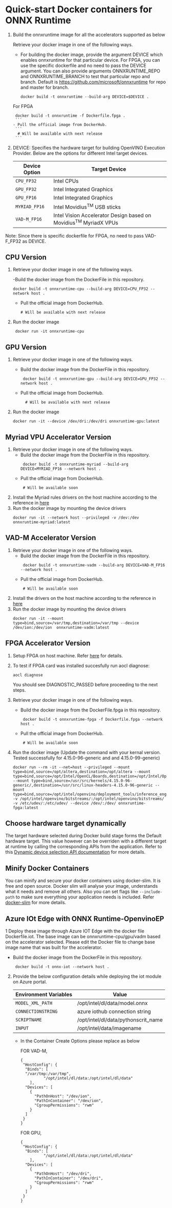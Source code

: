 # Quick-start Docker containers for ONNX Runtime
1. Build the onnxruntime image for all the accelerators supported as below 

   Retrieve your docker image in one of the following ways.

    -  For building the docker image, provide the argument DEVICE which enables onnxruntime for that particular device. For FPGA, you can use the specific dockerfile and no need to pass the DEVICE argument. You can also provide arguments ONNXRUNTIME_REPO and ONNXRUNTIME_BRANCH to test that particular repo and branch. Default is https://github.com/microsoft/onnxruntime for repo and master for branch.
       ```
       docker build -t onnxruntime --build-arg DEVICE=$DEVICE .
       ```
    For FPGA
      ```
       docker build -t onnxruntime -f Dockerfile.fpga .
       ```
    - Pull the official image from DockerHub.
       ```
     	# Will be available with next release
       ```   

2. DEVICE: Specifies the hardware target for building OpenVINO Execution Provider. Below are the options for different Intel target devices.

	| Device Option | Target Device |
	| --------- | -------- |
	| <code>CPU_FP32</code> | Intel<sup></sup> CPUs |
	| <code>GPU_FP32</code> |Intel<sup></sup> Integrated Graphics |
	| <code>GPU_FP16</code> | Intel<sup></sup> Integrated Graphics |
	| <code>MYRIAD_FP16</code> | Intel<sup></sup> Movidius<sup>TM</sup> USB sticks |
	| <code>VAD-M_FP16</code> | Intel<sup></sup> Vision Accelerator Design based on Movidius<sup>TM</sup> MyriadX VPUs |
  Note: Since there is specific dockerfile for FPGA, no need to pass VAD-F_FP32 as DEVICE. 
## CPU Version 

1. Retrieve your docker image in one of the following ways.

   -Build the docker image from the DockerFile in this repository. 
     
     ```
     docker build -t onnxruntime-cpu --build-arg DEVICE=CPU_FP32 --network host .
     ```
   - Pull the official image from DockerHub.
     ```
     # Will be available with next release
     ```
2. Run the docker image
    ```
     docker run -it onnxruntime-cpu
    ```

## GPU Version

1. Retrieve your docker image in one of the following ways. 
   - Build the docker image from the DockerFile in this repository.
     ``` 
      docker build -t onnxruntime-gpu --build-arg DEVICE=GPU_FP32 --network host . 
     ```
   - Pull the official image from DockerHub.
     ```
       # Will be available with next release
     ```

2. Run the docker image
    ```
    docker run -it --device /dev/dri:/dev/dri onnxruntime-gpu:latest
    ```
## Myriad VPU Accelerator Version 

1. Retrieve your docker image in one of the following ways. 
   - Build the docker image from the DockerFile in this repository.
     ``` 
      docker build -t onnxruntime-myriad --build-arg DEVICE=MYRIAD_FP16 --network host . 
     ```
   - Pull the official image from DockerHub.
     ```
      # Will be available soon
     ```
2. Install the Myriad rules drivers on the host machine according to the reference in [here](https://docs.openvinotoolkit.org/latest/_docs_install_guides_installing_openvino_linux.html#additional-NCS-steps)
3. Run the docker image by mounting the device drivers
    ```
    docker run -it --network host --privileged -v /dev:/dev  onnxruntime-myriad:latest
    ```
## VAD-M Accelerator Version 

1. Retrieve your docker image in one of the following ways. 
   - Build the docker image from the DockerFile in this repository.
     ``` 
      docker build -t onnxruntime-vadm --build-arg DEVICE=VAD-M_FP16 --network host . 
     ```
   - Pull the official image from DockerHub.
     ```
      # Will be available soon
     ```
2. Install the drivers on the host machine according to the reference in [here](https://docs.openvinotoolkit.org/latest/_docs_install_guides_installing_openvino_linux_ivad_vpu.html)
3. Run the docker image by mounting the device drivers
    ```
    docker run -it --mount type=bind,source=/var/tmp,destination=/var/tmp --device /dev/ion:/dev/ion  onnxruntime-vadm:latest
    ```

## FPGA Accelerator Version 

1. Setup FPGA on host machine. Refer [here](https://docs.openvinotoolkit.org/2020.2/_docs_install_guides_VisionAcceleratorFPGA_Configure.html) for details.
2. To test if FPGA card was installed succesfully run aocl diagnose:
    ```
    aocl diagnose
    ```
   You should see DIAGNOSTIC_PASSED before proceeding to the next steps.
3. Retrieve your docker image in one of the following ways. 
   - Build the docker image from the DockerFile.fpga in this repository.
     ``` 
      docker build -t onnxruntime-fpga -f Dockerfile.fpga --network host .  
     ```
   - Pull the official image from DockerHub.
     ```
      # Will be available soon
     ```

4. Run the docker image (Update the command with your kernal version. Tested successfully for 4.15.0-96-generic and and 4.15.0-99-generic)
    ```
    docker run --rm -it --net=host --privileged --mount type=bind,source=/opt/altera,destination=/opt/altera --mount type=bind,source=/opt/Intel/OpenCL/Boards,destination=/opt/Intel/OpenCL/Boards --mount type=bind,source=/usr/src/kernels/4.15.0-96-generic/,destination=/usr/src/linux-headers-4.15.0-96-generic --mount type=bind,source=/opt/intel/openvino/deployment_tools/inference_engine/lib/intel64/,destination=/opt/intel/openvino/deployment_tools/inference_engine/lib/intel64/ -v /opt/intel/openvino/bitstreams/:/opt/intel/openvino/bitstreams/ -v /etc/udev/:/etc/udev/ --device /dev/:/dev/ onnxruntime-fpga:latest
    ```

## Choose hardware target dynamically
The target hardware selected during Docker build stage forms the Default hardware target. This value however can be overriden with a different target at runtime by calling the corresponding APIs from the application. Refer to this [Dynamic device selection API documentation](https://github.com/intel/onnxruntime/blob/openvino-ep-v2/docs/execution_providers/OpenVINO-ExecutionProvider.md#dynamic-device-selection) for more details.

## Minify Docker Containers
You can minify and secure your docker containers using docker-slim. It is free and open source. Docker slim will analyse your image, understands what it needs and remove all others. Also you can set flags like `--include-path` to make sure everything your application needs is included. Refer [docker-slim](https://github.com/docker-slim/docker-slim) for more details.

## Azure IOt Edge with ONNX Runtime-OpenvinoEP

1 Deploy these image through Azure IOT Edge with the docker file Dockerfile.iot. The base image can be onnxruntime-cpu/gpu/vadm based on the accelerator selected. Please edit the Docker file to change base image name that was built for the accelerator.

   - Build the docker image from the DockerFile in this repository.
     ``` 
      docker build -t onnx-iot --network host .
     ```
2. Provide the below configuration details while deploying the iot module on Azure portal. 

	|Environment Variables | Value |
	| --------- | -------- |
	| <code>MODEL_XML_PATH</code> | /opt/intel/dl/data/model.onnx |
	| <code>CONNECTIONSTRING</code> |azure iothub connection string |
	| <code>SCRIPTNAME</code> | /opt/intel/dl/data/pythonscrit_name |
	| <code>INPUT</code> | /opt/intel/data/imagename |
	

   - In the Container Create Options please replace as below

     FOR VAD-M,
  
      ```
      {
       "HostConfig": {
	    "Binds": [
		"/var/tmp:/var/tmp",
                "/opt/intel/dl/data:/opt/intel/dl/data"
	      ],
	    "Devices": [
	      {
			"PathOnHost": "/dev/ion",
			"PathInContainer": "/dev/ion",
			"CgroupPermissions": "rwm"
	      }
	    ]
	   }
	 }
       ```
      FOR GPU,
  
      ```
      {
       "HostConfig": {
	    "Binds": [
             	"/opt/intel/dl/data:/opt/intel/dl/data"
	      ],
	    "Devices": [
	      {
			"PathOnHost": "/dev/dri",
			"PathInContainer": "/dev/dri",
			"CgroupPermissions": "rwm"
	      }
	    ]
	   }
	 }
       ```
	


